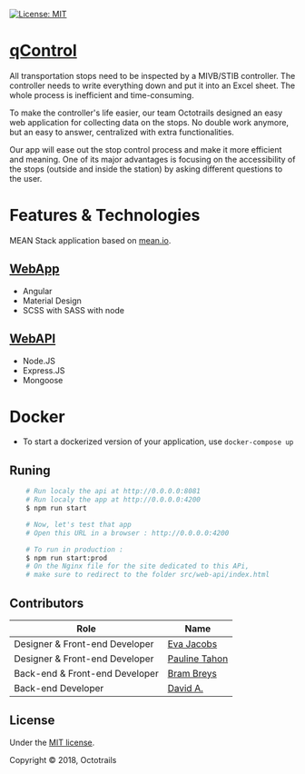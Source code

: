 [![License: MIT](https://img.shields.io/badge/License-MIT-blue.svg)](https://opensource.org/licenses/MIT)

# [qControl](https://qcontrol.be)

All transportation stops need to be inspected by a MIVB/STIB controller. The controller needs to write everything down and put it into an Excel sheet. The whole process is inefficient and time-consuming.

To make the controller's life easier, our team Octotrails designed an easy web application for collecting data on the stops. No double work anymore, but an easy to answer, centralized with extra functionalities.

Our app will ease out the stop control process and make it more efficient and meaning.
One of its major advantages is focusing on the accessibility of the stops (outside and inside the station) by asking different questions to the user.

# Features & Technologies

MEAN Stack application based on [mean.io](https://github.com/linnovate/mean).

## [ WebApp][frontend]

- Angular
- Material Design
- SCSS with SASS with node

## [WebAPI][backend]

- Node.JS
- Express.JS
- Mongoose

# Docker

- To start a dockerized version of your application, use `docker-compose up`

## Runing

```bash
    # Run localy the api at http://0.0.0.0:8081
    # Run localy the app at http://0.0.0.0:4200
    $ npm run start

    # Now, let's test that app
    # Open this URL in a browser : http://0.0.0.0:4200

    # To run in production :
    $ npm run start:prod
    # On the Nginx file for the site dedicated to this APi,
    # make sure to redirect to the folder src/web-api/index.html
```

## Contributors

| Role                           | Name                                             |
| ------------------------------ | ------------------------------------------------ |
| Designer & Front-end Developer | [Eva Jacobs](https://github.com/evajacobs)       |
| Designer & Front-end Developer | [Pauline Tahon](https://github.com/PaulineTahon) |
| Back-end & Front-end Developer | [Bram Breys](https://github.com/BramBreys)       |
| Back-end Developer             | [David A.](https://github.com/Dakad)             |

## License

Under the [MIT license][info-license].

Copyright &copy; 2018, Octotrails

[info-license]: ./LICENSE
[info-node]: ./package.json
[backend]: ./src/web-api/
[frontend]: ./src/web-app/
